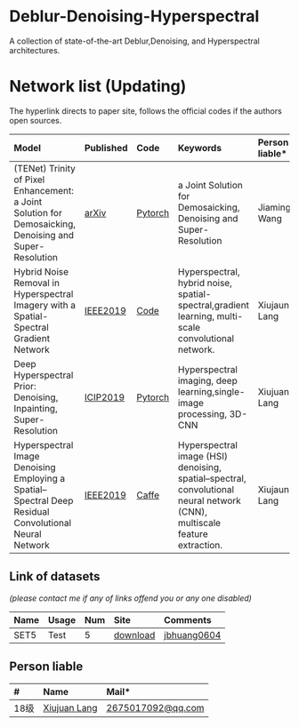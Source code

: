 # Deblur-Denoising-Hyperspectral
A collection of state-of-the-art Deblur,Denoising, and Hyperspectral architectures.

# Network list (Updating)
The hyperlink directs to paper site, follows the official codes if the authors open sources.

|Model |Published |Code|Keywords|Person liable*|
|:-----|:---------|:-----|:-------|:-------|
|(TENet) Trinity of Pixel Enhancement: a Joint Solution for Demosaicking, Denoising and Super-Resolution| [arXiv](https://arxiv.org/pdf/1905.02538.pdf)|[Pytorch](https://github.com/guochengqian/TENet)| a Joint Solution for Demosaicking, Denoising and Super-Resolution | Jiaming Wang|
|Hybrid Noise Removal in Hyperspectral Imagery with a Spatial-Spectral Gradient Network| [IEEE2019](https://arxiv.org/ftp/arxiv/papers/1810/1810.00495.pdf)|[Code](https://github.com/WHUQZhang/SSGN)|Hyperspectral, hybrid noise, spatial-spectral,gradient learning, multi-scale convolutional network.|Xiujaun Lang|
|Deep Hyperspectral Prior: Denoising, Inpainting, Super-Resolution| [ICIP2019](https://arxiv.org/ftp/arxiv/papers/1902/1902.00301.pdf)| [Pytorch](https://github.com/acecreamu/deep-hs-prior)| Hyperspectral imaging, deep learning,single-image processing, 3D-CNN|Xiujuan Lang|
|Hyperspectral Image Denoising Employing a Spatial–Spectral Deep Residual Convolutional Neural Network| [IEEE2019](https://arxiv.org/ftp/arxiv/papers/1806/1806.00183.pdf)|[Caffe](https://github.com/WHUQZhang/HSID-CNN)|Hyperspectral image (HSI) denoising, spatial–spectral, convolutional neural network (CNN), multiscale feature extraction.|Xiujaun Lang|
## Link of datasets
*(please contact me if any of links offend you or any one disabled)*

|Name|Usage|Num|Site|Comments|
|:---|:----|:----|:---|:-----|
|SET5|Test|5|[download](https://uofi.box.com/shared/static/kfahv87nfe8ax910l85dksyl2q212voc.zip)|[jbhuang0604](https://github.com/jbhuang0604/SelfExSR)|


## Person liable
|#|Name |Mail* |
|:-----|:----- |:-----|
|18级|[Xiujuan Lang](https://github.com/langxiujuan)|2675017092@qq.com|
